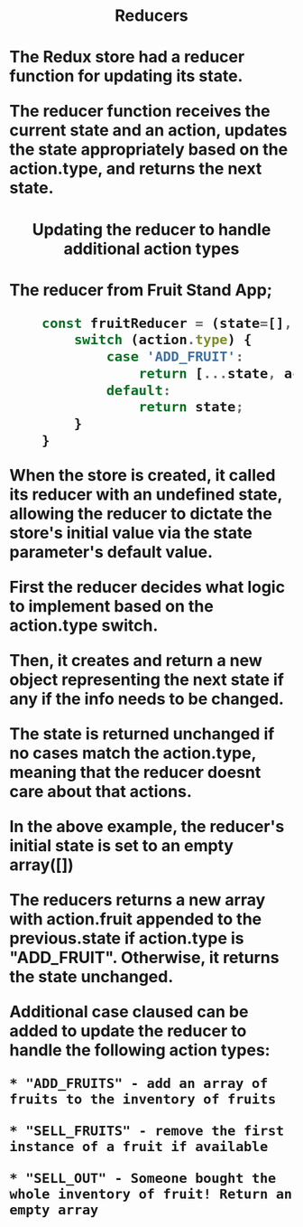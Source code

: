<h1 align="center">
Reducers
<h1>

The Redux store had a reducer function for updating its state.

The reducer function receives the current state and an action, updates the state appropriately based on the action.type, and returns the next state.

<h1 align="center">
Updating the reducer to handle additional action types
<h1>

The reducer from Fruit Stand App;

```js
    const fruitReducer = (state=[], action) => {
        switch (action.type) {
            case 'ADD_FRUIT':
                return [...state, action.fruit];
            default:
                return state;
        }
    }
```

When the store is created, it called its reducer with an undefined state, allowing the reducer to dictate the store's initial value via the state parameter's default value.

First the reducer decides what logic to implement based on the action.type switch.

Then, it creates and return a new object representing the next state if any if the info needs to be changed.

The state is returned unchanged if no cases match the action.type, meaning that the reducer doesnt care about that actions.

In the above example, the reducer's initial state is set to an empty array([])

The reducers returns a new array with action.fruit appended to the previous.state if action.type is "ADD_FRUIT". Otherwise, it returns the state unchanged.

Additional case claused can be added to update the reducer to handle the following action types:

    * "ADD_FRUITS" - add an array of fruits to the inventory of fruits

    * "SELL_FRUITS" - remove the first instance of a fruit if available

    * "SELL_OUT" - Someone bought the whole inventory of fruit! Return an empty array

